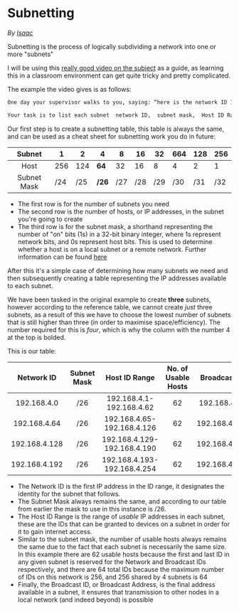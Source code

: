 # Subnetting

*By [Isaac](../../members/isaac.md)*

Subnetting is the process of logically subdividing a network into one or more "subnets"

I will be using this [really good video on the subject](https://www.youtube.com/watch?v=ecCuyq-Wprc) as a guide, as learning this in a classroom environment can get quite tricky and pretty complicated.

The example the video gives is as follows:

```txt
One day your supervisor walks to you, saying: “here is the network ID 192.168.4.0/24,  please create three separate networks or subnets for a coffee shop: Sunny Cafe.”   The three separate subnets/networks are: One is for the office,  one for the front desk and storage room, and one is for public use. 

Your task is to list each subnet  network ID,  subnet mask,  Host ID Range, # of usable host IDs, and Broadcast ID.  One last question: How many subnets are wasted after subnetting? 
```

Our first step is to create a subnetting table, this table is always the same, and can be used as a cheat sheet for subnetting work you do in future:

|   Subnet    | 1    | 2    | **4**   | 8    | 16   | 32   | 664  | 128  | 256  |
| :---------: | ---- | ---- | ------- | ---- | ---- | ---- | ---- | ---- | ---- |
|    Host     | 256  | 124  | **64**  | 32   | 16   | 8    | 4    | 2    | 1    |
| Subnet Mask | /24  | /25  | **/26** | /27  | /28  | /29  | /30  | /31  | /32  |

- The first row is for the number of subnets you need
- The second row is the number of hosts, or IP addresses, in the subnet you're going to create
- The third row is for the subnet mask, a shorthand representing the number of "on" bits (1s) in a 32-bit binary integer, where 1s represent network bits, and 0s represent host bits. This is used to determine whether a host is on a local subnet or a remote network. Further information can be found [here](https://docs.microsoft.com/en-us/troubleshoot/windows-client/networking/tcpip-addressing-and-subnetting)

After this it's a simple case of determining how many subnets we need and then subsequently creating a table representing the IP addresses available to each subnet.

We have been tasked in the original example to create **three** subnets, however according to the reference table, we cannot create *just* three subnets, as a result of this we have to choose the lowest number of subnets that is still higher than three (in order to maximise space/efficiency). The number required for this is *four*, which is why the column with the number 4 at the top is bolded.

This is our table:

|  Network ID   | Subnet Mask |        Host ID Range        | No. of Usable Hosts | Broadcast ID  |
| :-----------: | :---------: | :-------------------------: | :-----------------: | :-----------: |
|  192.168.4.0  |     /26     |  192.168.4.1-192.168.4.62   |         62          | 192.168.4.63  |
| 192.168.4.64  |     /26     | 192.168.4.65-192.168.4.126  |         62          | 192.168.4.127 |
| 192.168.4.128 |     /26     | 192.168.4.129-192.168.4.190 |         62          | 192.168.4.191 |
| 192.168.4.192 |     /26     | 192.168.4.193-192.168.4.254 |         62          | 192.168.4.255 |

- The Network ID is the first IP address in the ID range, it designates the identity for the subnet that follows.
- The Subnet Mask always remains the same, and according to our table from earlier the mask to use in this instance is /26.
- The Host ID Range is the range of *usable* IP addresses in each subnet, these are the IDs that can be granted to devices on a subnet in order for it to gain internet access.
- Similar to the subnet mask, the number of usable hosts always remains the same due to the fact that each subnet is necessarily the same size. In this example there are 62 usable hosts because the first and last ID in any given subnet is reserved for the Network and Broadcast IDs respectively, and there are 64 total IDs because the maximum number of IDs on this network is 256, and 256 shared by 4 subnets is 64
- Finally, the Broadcast ID, or Broadcast Address, is the final address available in a subnet, it ensures that transmission to other nodes in a local network (and indeed beyond) is possible

